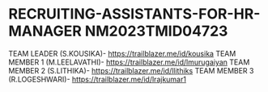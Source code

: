 # RECRUITING-ASSISTANTS-FOR-HR-MANAGER NM2023TMID04723
TEAM LEADER (S.KOUSIKA)-  https://trailblazer.me/id/kousika
TEAM MEMBER 1 (M.LEELAVATHI)-  https://trailblazer.me/id/lmurugaiyan
TEAM MEMBER 2 (S.LITHIKA)-  https://trailblazer.me/id/llithiks
TEAM MEMBER 3 (R.LOGESHWARI)-  https://trailblazer.me/id/lrajkumar1
